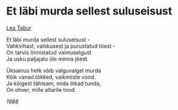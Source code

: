 # Et läbi murda sellest suluseisust

[Lea Tabur](./)

Et läbi murda sellest suluseisust -  
Vahkvihast, valskusest ja purustatud tõest -  
On tarvis õnnistatud vaimuselgust  
Ja usku paljajalu üle minna jõest.

Üksainus hetk võib valguvalgel murda  
Kõik vanad tõkked, vaikimiste vood.  
Ja kõigest tähtsam, mida ihkad tunda,  
On ohver, mille altarile tood.

_1988_

